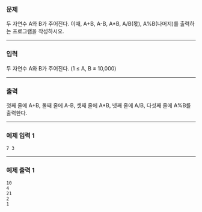 ### 문제
두 자연수 A와 B가 주어진다. 이때, A+B, A-B, A*B, A/B(몫), A%B(나머지)를 출력하는 프로그램을 작성하시오.
***
### 입력
두 자연수 A와 B가 주어진다. (1 ≤ A, B ≤ 10,000)
***
### 출력
첫째 줄에 A+B, 둘째 줄에 A-B, 셋째 줄에 A*B, 넷째 줄에 A/B, 다섯째 줄에 A%B를 출력한다.
***
### 예제 입력 1
```shell
7 3
```
***
### 예제 출력 1
```shell
10
4
21
2
1
```
